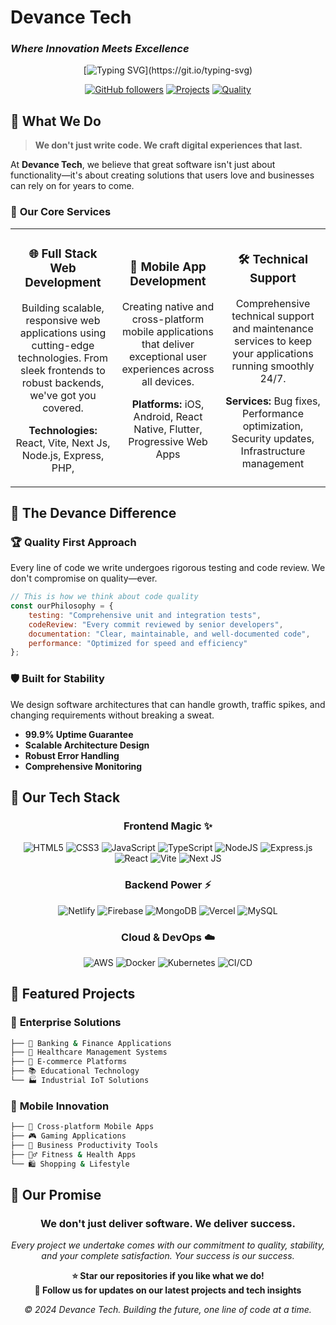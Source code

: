 # **Devance Tech** 
### *Where Innovation Meets Excellence*


<div align="center">

[![Typing SVG](https://readme-typing-svg.demolab.com?font=Fira+Code&weight=500&size=50&duration=1000&pause=2500&color=F7F7F7&center=true&vCenter=true&width=1200&lines=Full+Stack+Development;Mobile+App+Solutions.)](https://git.io/typing-svg)

[![GitHub followers](https://img.shields.io/github/followers/devancetech?style=for-the-badge&logo=github&color=00D9FF)](https://github.com/devancetech)
[![Projects](https://img.shields.io/badge/Active_Projects-50+-00D9FF?style=for-the-badge&logo=rocket)](https://github.com/devancetech)
[![Quality](https://img.shields.io/badge/Code_Quality-Premium-gold?style=for-the-badge&logo=star)](https://github.com/devancetech)

</div>


## 🎯 **What We Do**

> **We don't just write code. We craft digital experiences that last.**

At **Devance Tech**, we believe that great software isn't just about functionality—it's about creating solutions that users love and businesses can rely on for years to come.

### 🌟 **Our Core Services**

<table>
<tr>
<td width="33%" align="center">

### 🌐 **Full Stack Web Development**
Building scalable, responsive web applications using cutting-edge technologies. From sleek frontends to robust backends, we've got you covered.

**Technologies:** React, Vite, Next Js, Node.js, Express, PHP,

</td>
<td width="33%" align="center">

### 📱 **Mobile App Development**
Creating native and cross-platform mobile applications that deliver exceptional user experiences across all devices.

**Platforms:** iOS, Android, React Native, Flutter, Progressive Web Apps

</td>
<td width="33%" align="center">

### 🛠️ **Technical Support**
Comprehensive technical support and maintenance services to keep your applications running smoothly 24/7.

**Services:** Bug fixes, Performance optimization, Security updates, Infrastructure management

</td>
</tr>
</table>


## 💎 **The Devance Difference**

### 🏆 **Quality First Approach**
Every line of code we write undergoes rigorous testing and code review. We don't compromise on quality—ever.

```javascript
// This is how we think about code quality
const ourPhilosophy = {
    testing: "Comprehensive unit and integration tests",
    codeReview: "Every commit reviewed by senior developers",
    documentation: "Clear, maintainable, and well-documented code",
    performance: "Optimized for speed and efficiency"
};
```

### 🛡️ **Built for Stability**
We design software architectures that can handle growth, traffic spikes, and changing requirements without breaking a sweat.

- **99.9% Uptime Guarantee**
- **Scalable Architecture Design**
- **Robust Error Handling**
- **Comprehensive Monitoring**


## 🎨 **Our Tech Stack**

<div align="center">

### **Frontend Magic** ✨
![HTML5](https://img.shields.io/badge/html5-%23E34F26.svg?style=for-the-badge&logo=html5&logoColor=white) 
![CSS3](https://img.shields.io/badge/css3-%231572B6.svg?style=for-the-badge&logo=css3&logoColor=white) 
![JavaScript](https://img.shields.io/badge/javascript-%23323330.svg?style=for-the-badge&logo=javascript&logoColor=%23F7DF1E) 
![TypeScript](https://img.shields.io/badge/typescript-%23007ACC.svg?style=for-the-badge&logo=typescript&logoColor=white) 
![NodeJS](https://img.shields.io/badge/node.js-6DA55F?style=for-the-badge&logo=node.js&logoColor=white) 
![Express.js](https://img.shields.io/badge/express.js-%23404d59.svg?style=for-the-badge&logo=express&logoColor=%2361DAFB) 
![React](https://img.shields.io/badge/react-%2320232a.svg?style=for-the-badge&logo=react&logoColor=%2361DAFB) 
![Vite](https://img.shields.io/badge/vite-%23646CFF.svg?style=for-the-badge&logo=vite&logoColor=white) 
![Next JS](https://img.shields.io/badge/Next-black?style=for-the-badge&logo=next.js&logoColor=white) 

### **Backend Power** ⚡
![Netlify](https://img.shields.io/badge/netlify-%23000000.svg?style=for-the-badge&logo=netlify&logoColor=#00C7B7) 
![Firebase](https://img.shields.io/badge/firebase-a08021?style=for-the-badge&logo=firebase&logoColor=ffcd34) 
![MongoDB](https://img.shields.io/badge/MongoDB-%234ea94b.svg?style=for-the-badge&logo=mongodb&logoColor=white) 
![Vercel](https://img.shields.io/badge/vercel-%23000000.svg?style=for-the-badge&logo=vercel&logoColor=white) 
![MySQL](https://img.shields.io/badge/mysql-4479A1.svg?style=for-the-badge&logo=mysql&logoColor=white) 

### **Cloud & DevOps** ☁️
![AWS](https://img.shields.io/badge/-AWS-232F3E?style=flat-square&logo=amazon-aws&logoColor=white)
![Docker](https://img.shields.io/badge/-Docker-2496ED?style=flat-square&logo=docker&logoColor=white)
![Kubernetes](https://img.shields.io/badge/-Kubernetes-326CE5?style=flat-square&logo=kubernetes&logoColor=white)
![CI/CD](https://img.shields.io/badge/-CI%2FCD-007ACC?style=flat-square&logo=github-actions&logoColor=white)

</div>


## 🚀 **Featured Projects**

### 🏢 **Enterprise Solutions**
```bash
├── 🏦 Banking & Finance Applications
├── 🏥 Healthcare Management Systems  
├── 🛒 E-commerce Platforms
├── 📚 Educational Technology
└── 🏭 Industrial IoT Solutions
```

### 📱 **Mobile Innovation**
```bash
├── 📲 Cross-platform Mobile Apps
├── 🎮 Gaming Applications
├── 💼 Business Productivity Tools
├── 🏃‍♂️ Fitness & Health Apps
└── 🛍️ Shopping & Lifestyle
```


## 🎯 **Our Promise**

<div align="center">

### **We don't just deliver software. We deliver success.**

*Every project we undertake comes with our commitment to quality, stability, and your complete satisfaction. Your success is our success.*


**⭐ Star our repositories if you like what we do!**  
**🔔 Follow us for updates on our latest projects and tech insights**


*© 2024 Devance Tech. Building the future, one line of code at a time.*

</div>
